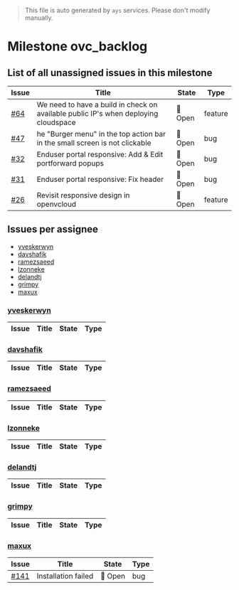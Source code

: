 > This file is auto generated by `ays` services. Please don't modify manually.

# Milestone ovc_backlog

## List of all unassigned issues in this milestone

|Issue|Title|State|Type|
|-----|-----|-----|---|
|[#64](https://github.com/0-complexity/openvcloud/issues/64)|We need to have a build in check on available public IP's when deploying cloudspace|:red_circle: Open|feature|
|[#47](https://github.com/0-complexity/openvcloud/issues/47)|he "Burger menu" in the top action bar in the small screen is not clickable|:red_circle: Open|bug|
|[#32](https://github.com/0-complexity/openvcloud/issues/32)|Enduser portal responsive: Add & Edit portforward popups|:red_circle: Open|bug|
|[#31](https://github.com/0-complexity/openvcloud/issues/31)|Enduser portal responsive: Fix header|:red_circle: Open|bug|
|[#26](https://github.com/0-complexity/openvcloud/issues/26)|Revisit responsive design in openvcloud|:red_circle: Open|feature|


## Issues per assignee
- [yveskerwyn](#yveskerwyn)
- [davshafik](#davshafik)
- [ramezsaeed](#ramezsaeed)
- [lzonneke](#lzonneke)
- [delandtj](#delandtj)
- [grimpy](#grimpy)
- [maxux](#maxux)



### [yveskerwyn](https://github.com/yveskerwyn)

|Issue|Title|State|Type|
|-----|-----|-----|----|


### [davshafik](https://github.com/davshafik)

|Issue|Title|State|Type|
|-----|-----|-----|----|


### [ramezsaeed](https://github.com/ramezsaeed)

|Issue|Title|State|Type|
|-----|-----|-----|----|


### [lzonneke](https://github.com/lzonneke)

|Issue|Title|State|Type|
|-----|-----|-----|----|


### [delandtj](https://github.com/delandtj)

|Issue|Title|State|Type|
|-----|-----|-----|----|


### [grimpy](https://github.com/grimpy)

|Issue|Title|State|Type|
|-----|-----|-----|----|


### [maxux](https://github.com/maxux)

|Issue|Title|State|Type|
|-----|-----|-----|----|
|[#141](https://github.com/0-complexity/openvcloud/issues/141)|Installation failed|:red_circle: Open|bug|

